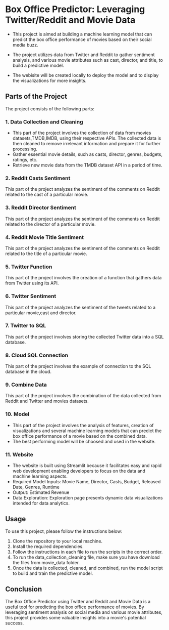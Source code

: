 # Box Office Predictor: Leveraging Twitter/Reddit and Movie Data

- This project is aimed at building a machine learning model that can predict the box office performance of movies based on their social media buzz. 

- The project utilizes data from Twitter and Reddit to gather sentiment analysis, and various movie attributes such as cast, director, and title, to build a predictive model.

- The webisite will be created locally to deploy the model and to display the visualizations for more insights.

## Parts of the Project

The project consists of the following parts:

### 1. Data Collection and Cleaning

- This part of the project involves the collection of data from movies datasets,TMDB,IMDB, using their respective APIs. The collected data is then cleaned to remove irrelevant information and prepare it for further processing.
- Gather essential movie details, such as casts, director, genres, budgets, ratings, etc.
- Retrieve new movie data from the TMDB dataset API in a period of time.

### 2. Reddit Casts Sentiment

This part of the project analyzes the sentiment of the comments on Reddit related to the cast of a particular movie.

### 3. Reddit Director Sentiment

This part of the project analyzes the sentiment of the comments on Reddit related to the director of a particular movie.

### 4. Reddit Movie Title Sentiment

This part of the project analyzes the sentiment of the comments on Reddit related to the title of a particular movie.

### 5. Twitter Function

This part of the project involves the creation of a function that gathers data from Twitter using its API.

### 6. Twitter Sentiment

This part of the project analyzes the sentiment of the tweets related to a particular movie,cast and director.

### 7. Twitter to SQL

This part of the project involves storing the collected Twitter data into a SQL database.

### 8. Cloud SQL Connection

This part of the project involves the example of connection to the SQL database in the cloud.

### 9. Combine Data

This part of the project involves the combination of the data collected from Reddit and Twitter and movies datasets.

### 10. Model

- This part of the project involves the analysis of features, creation of visualizations and several machine learning models that can predict the box office performance of a movie based on the combined data.
- The best performing model will be choosed and used in the website.

### 11. Website
- The website is built using Streamlit because it facilitates easy and rapid web development enabling developers to focus on the data and machine learning aspects.
- Required Model Inputs: Movie Name, Director, Casts, Budget, Released Date, Genres, Runtime
- Output: Estimated Revenue
- Data Exploration: Exploration page presents dynamic data visualizations intended for data analytics.


## Usage

To use this project, please follow the instructions below:

1. Clone the repository to your local machine.
2. Install the required dependencies.
3. Follow the instructions in each file to run the scripts in the correct order.
4. To run the data_collection_cleaning file, make sure you have download the files from movie_data folder.
4. Once the data is collected, cleaned, and combined, run the model script to build and train the predictive model.

## Conclusion

The Box Office Predictor using Twitter and Reddit and Movie Data is a useful tool for predicting the box office performance of movies. By leveraging sentiment analysis on social media and various movie attributes, this project provides some valuable insights into a movie's potential success.
